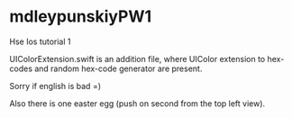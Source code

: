 # mdleypunskiyPW1
Hse Ios tutorial 1

UIColorExtension.swift is an addition file, where UIColor extension to hex-codes and random hex-code generator are present.

Sorry if english is bad =)

Also there is one easter egg (push on second from the top left view).
